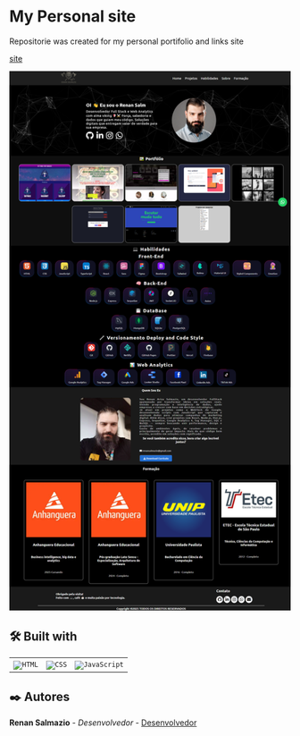 






# My Personal site

Repositorie was created for my personal portifolio and links site 



[site](https://renandevdata.github.io/renanedevweb)



![site](./img/site.png)



## 🛠️ Built with

<div>
	<table>
		<tr>
			<td><code><img width="50" src="https://user-images.githubusercontent.com/25181517/192158954-f88b5814-d510-4564-b285-dff7d6400dad.png" alt="HTML" title="HTML"/></code></td>
			<td><code><img width="50" src="https://user-images.githubusercontent.com/25181517/183898674-75a4a1b1-f960-4ea9-abcb-637170a00a75.png" alt="CSS" title="CSS"/></code></td>
			<td><code><img width="50" src="https://user-images.githubusercontent.com/25181517/117447155-6a868a00-af3d-11eb-9cfe-245df15c9f3f.png" alt="JavaScript" title="JavaScript"/></code></td>
		</tr>
	</table>
</div>



## ✒️ Autores

 **Renan Salmazio** - *Desenvolvedor* - [Desenvolvedor](https://github.com/RenanDevWeb)





















